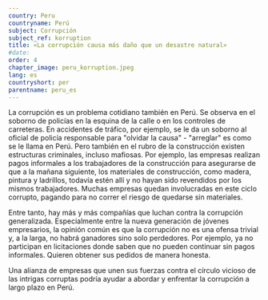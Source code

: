 ```yaml
---
country: Peru
countryname: Perú
subject: Corrupción
subject_ref: korruption
title: «La corrupción causa más daño que un desastre natural»
#date:
order: 4
chapter_image: peru_korruption.jpeg
lang: es
countryshort: per
parentname: peru_es
---
```

<div class="content" markdown="1">
La corrupción es un problema cotidiano también en Perú. Se observa en el soborno de policías en la esquina de la calle o en los controles de carreteras. En accidentes de tráfico, por ejemplo, se le da un soborno al oficial de policía responsable para "olvidar la causa" - "arreglar" es como se le llama en Perú. Pero también en el rubro de la construcción existen estructuras criminales, incluso mafiosas. Por ejemplo, las empresas realizan pagos informales a los trabajadores de la construcción para asegurarse de que a la mañana siguiente, los materiales de construcción, como madera, pintura y ladrillos, todavía estén allí y no hayan sido revendidos por los mismos trabajadores. Muchas empresas quedan involucradas en este ciclo corrupto, pagando para no correr el riesgo de quedarse sin materiales.

Entre tanto, hay más y más compañías que luchan contra la corrupción generalizada. Especialmente entre la nueva generación de jóvenes empresarios, la opinión común es que la corrupción no es una ofensa trivial y, a la larga, no habrá ganadores sino solo perdedores. Por ejemplo, ya no participan en licitaciones donde saben que no pueden continuar sin pagos informales. Quieren obtener sus pedidos de manera honesta.

Una alianza de empresas que unen sus fuerzas contra el círculo vicioso de las intrigas corruptas podría ayudar a abordar y enfrentar la corrupción a largo plazo en Perú.
</div>
